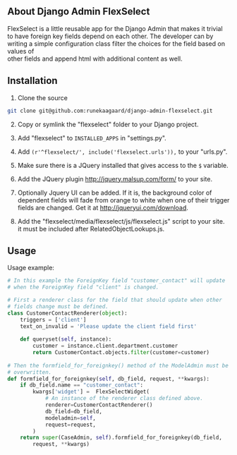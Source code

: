 ## About Django Admin FlexSelect ##

FlexSelect is a little reusable app for the Django Admin that makes it trivial
to have foreign key fields depend on each other. The developer can by writing a 
simple configuration class filter the choices for the field based on values of  
other fields and append html with additional content as well.

## Installation ##
1) Clone the source

```bash
git clone git@github.com:runekaagaard/django-admin-flexselect.git
```

2) Copy or symlink the "flexselect" folder to your Django project.

3) Add "flexselect" to `INSTALLED_APPS` in "settings.py".

4) Add `(r'^flexselect/', include('flexselect.urls')),` to your "urls.py".

5) Make sure there is a JQuery installed that gives access to the `$` variable.

6) Add the JQuery plugin http://jquery.malsup.com/form/ to your site.

7) Optionally Jquery UI can be added. If it is, the background color of dependent
   fields will fade from orange to white when one of their trigger fields are
   changed. Get it at http://jqueryui.com/download.

7) Add the "flexselect/media/flexselect/js/flexselect.js" script to your site.
   it must be included after RelatedObjectLookups.js.

## Usage ##

Usage example:

```python
# In this example the ForeignKey field "customer_contact" will update
# when the ForeignKey field "client" is changed. 

# First a renderer class for the field that should update when other
# fields change must be defined.
class CustomerContactRenderer(object):
    triggers = ['client']
    text_on_invalid = 'Please update the client field first'
    
    def queryset(self, instance):
        customer = instance.client.department.customer
        return CustomerContact.objects.filter(customer=customer)
        
# Then the formfield_for_foreignkey() method of the ModelAdmin must be
# overwritten. 
def formfield_for_foreignkey(self, db_field, request, **kwargs):
    if db_field.name == "customer_contact":
        kwargs['widget'] =  FlexSelectWidget(
            # An instance of the renderer class defined above.
            renderer=CustomerContactRenderer()
            db_field=db_field,
            modeladmin=self,
            request=request,
        )
    return super(CaseAdmin, self).formfield_for_foreignkey(db_field, 
        request, **kwargs)
```

